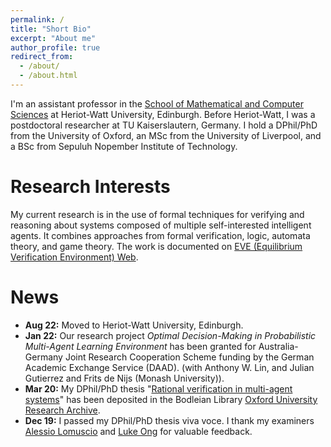 ```yaml
---
permalink: /
title: "Short Bio"
excerpt: "About me"
author_profile: true
redirect_from: 
  - /about/
  - /about.html
---
```


I'm an assistant professor in the [School of Mathematical and Computer Sciences](https://www.hw.ac.uk/uk/schools/mathematical-computer-sciences.htm) at Heriot-Watt University, Edinburgh. Before Heriot-Watt, I was a postdoctoral researcher at TU Kaiserslautern, Germany. I hold a DPhil/PhD from the University of Oxford, an MSc from the University of Liverpool, and a BSc from Sepuluh Nopember Institute of Technology.

Research Interests
======
My current research is in the use of formal techniques for verifying and reasoning about systems composed of multiple self-interested intelligent agents. It combines approaches from formal verification, logic, automata theory, and game theory. The work is documented on [EVE (Equilibrium Verification Environment) Web](http://eve.cs.ox.ac.uk/).

News
=====
+ **Aug 22:** Moved to Heriot-Watt University, Edinburgh.
+ **Jan 22:** Our research project *Optimal Decision-Making in Probabilistic Multi-Agent Learning Environment* has been granted for Australia-Germany Joint Research Cooperation Scheme funding by the German Academic Exchange Service (DAAD). (with Anthony W. Lin, and Julian Gutierrez and Frits de Nijs (Monash University)).
+ **Mar 20:** My DPhil/PhD thesis "[Rational verification in multi-agent systems](http://valvestate.github.io/files/ociamthesismain.pdf)" has been deposited in the Bodleian Library [Oxford University Research Archive](https://ora.ox.ac.uk/objects/uuid:6331464c-c483-48b8-b030-58e431047614).
+ **Dec 19:** I passed my DPhil/PhD thesis viva voce. I thank my examiners [Alessio Lomuscio](https://www.doc.ic.ac.uk/~alessio/) and [Luke Ong](https://www.cs.ox.ac.uk/people/luke.ong/) for valuable feedback.



